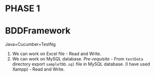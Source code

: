 # PHASE 1
# BDDFramework
Java+Cucumber+TestNg
1. We can work on Excel file - Read and Write.
2. We can work on MySQL database. *Pre-requisite* - From `testData` directory export `sampleTDD.sql` file in MySQL database. (I have used Xampp) - Read and Write.

